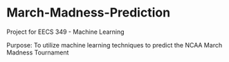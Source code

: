 March-Madness-Prediction 
========================

Project for EECS 349 - Machine Learning

Purpose: To utilize machine learning techniques to predict the NCAA March Madness Tournament
